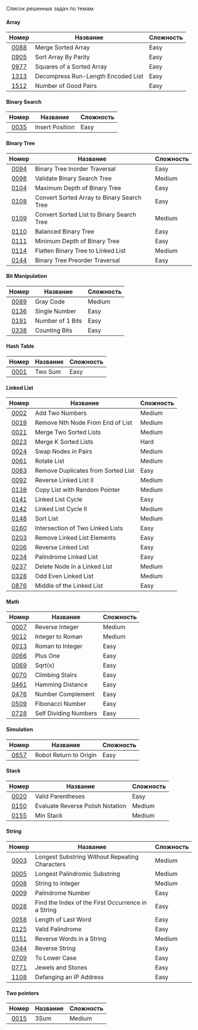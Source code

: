 
Список решенных задач по темам

#### Array
|                                  Номер                                   | Название                           | Сложность |
|:------------------------------------------------------------------------:|------------------------------------|-----------|
|         [0088](https://leetcode.com/problems/merge-sorted-array)         | Merge Sorted Array                 | Easy      |
|        [0905](https://leetcode.com/problems/sort-array-by-parity)        | Sort Array By Parity               | Easy      |
|     [0977](https://leetcode.com/problems/squares-of-a-sorted-array)      | Squares of a Sorted Array          | Easy      |
| [1313](https://leetcode.com/problems/decompress-run-length-encoded-list) | Decompress Run-Length Encoded List | Easy      |
|        [1512](https://leetcode.com/problems/number-of-good-pairs)        | Number of Good Pairs               | Easy      |


#### Binary Search
|                               Номер                                | Название        | Сложность |
|:------------------------------------------------------------------:|-----------------|-----------|
|    [0035](https://leetcode.com/problems/search-insert-position)    | Insert Position | Easy      |


#### Binary Tree
|                                      Номер                                       | Название                                   | Сложность |
|:--------------------------------------------------------------------------------:|--------------------------------------------|-----------|
|       [0094](https://leetcode.com/problems/binary-tree-inorder-traversal)        | Binary Tree Inorder Traversal              | Easy      |
|        [0098](https://leetcode.com/problems/validate-binary-search-tree)         | Validate Binary Search Tree                | Medium    |
|        [0104](https://leetcode.com/problems/maximum-depth-of-binary-tree)        | Maximum Depth of Binary Tree               | Easy      |
| [0108](https://leetcode.com/problems/convert-sorted-array-to-binary-search-tree) | Convert Sorted Array to Binary Search Tree | Easy      |
| [0109](https://leetcode.com/problems/convert-sorted-list-to-binary-search-tree)  | Convert Sorted List to Binary Search Tree  | Medium    |
|            [0110](https://leetcode.com/problems/balanced-binary-tree)            | Balanced Binary Tree                       | Easy      |
|        [0111](https://leetcode.com/problems/minimum-depth-of-binary-tree)        | Minimum Depth of Binary Tree               | Easy      |
|     [0114](https://leetcode.com/problems/flatten-binary-tree-to-linked-list)     | Flatten Binary Tree to Linked List         | Medium    |
|       [0144](https://leetcode.com/problems/binary-tree-preorder-traversal)       | Binary Tree Preorder Traversal             | Easy      |


#### Bit Manipulation
|                         Номер                          | Название         | Сложность |
|:------------------------------------------------------:|------------------|-----------|
|    [0089](https://leetcode.com/problems/gray-code)     | Gray Code        | Medium    |
|  [0136](https://leetcode.com/problems/single-number)   | Single Number    | Easy      |
| [0191](https://leetcode.com/problems/number-of-1-bits) | Number of 1 Bits | Easy      |
|  [0338](https://leetcode.com/problems/counting-bits)   | Counting Bits    | Easy      |


#### Hash Table
|                     Номер                     | Название | Сложность |
|:---------------------------------------------:|----------|-----------|
| [0001](https://leetcode.com/problems/two-sum) | Two Sum  | Easy      |


#### Linked List
|                                  Номер                                   | Название                           | Сложность |
|:------------------------------------------------------------------------:|------------------------------------|-----------|
|          [0002](https://leetcode.com/problems/add-two-numbers)           | Add Two Numbers                    | Medium    |
|  [0019](https://leetcode.com/problems/remove-nth-node-from-end-of-list)  | Remove Nth Node From End of List   | Medium    |
|          [0021](https://leetcode.com/problems/add-two-numbers)           | Merge Two Sorted Lists             | Medium    |
|        [0023](https://leetcode.com/problems/merge-k-sorted-lists)        | Merge K Sorted Lists               | Hard      |
|        [0024](https://leetcode.com/problems/swap-nodes-in-pairs)         | Swap Nodes in Pairs                | Medium    |
|            [0061](https://leetcode.com/problems/rotate-list)             | Rotate List                        | Medium    |
| [0083](https://leetcode.com/problems/remove-duplicates-from-sorted-list) | Remove Duplicates from Sorted List | Easy      |
|       [0092](https://leetcode.com/problems/reverse-linked-list-ii)       | Reverse Linked List II             | Medium    |
|   [0138](https://leetcode.com/problems/copy-list-with-random-pointer)    | Copy List with Random Pointer      | Medium    |
|         [0141](https://leetcode.com/problems/linked-list-cycle)          | Linked List Cycle                  | Easy      |
|        [0142](https://leetcode.com/problems/linked-list-cycle-ii)        | Linked List Cycle II               | Medium    |
|             [0148](https://leetcode.com/problems/sort-list)              | Sort List                          | Medium    |
|  [0160](https://leetcode.com/problems/intersection-of-two-linked-lists)  | Intersection of Two Linked Lists   | Easy      |
|    [0203](https://leetcode.com/problems/remove-linked-list-elements)     | Remove Linked List Elements        | Easy      |
|        [0206](https://leetcode.com/problems/reverse-linked-list)         | Reverse Linked List                | Easy      |
|       [0234](https://leetcode.com/problems/palindrome-linked-list)       | Palindrome Linked List             | Easy      |
|    [0237](https://leetcode.com/problems/delete-node-in-a-linked-list)    | Delete Node in a Linked List       | Medium    |
|        [0328](https://leetcode.com/problems/odd-even-linked-list)        | Odd Even Linked List               | Medium    |
|     [0876](https://leetcode.com/problems/middle-of-the-linked-list)      | Middle of the Linked List          | Easy      |


#### Math
|                            Номер                            | Название              | Сложность |
|:-----------------------------------------------------------:|-----------------------|-----------|
|    [0007](https://leetcode.com/problems/reverse-integer)    | Reverse Integer       | Medium    |
|   [0012](https://leetcode.com/problems/integer-to-roman)    | Integer to Roman      | Medium    |
|   [0013](https://leetcode.com/problems/roman-to-integer)    | Roman to Integer      | Easy      |
|       [0066](https://leetcode.com/problems/plus-one)        | Plus One              | Easy      |
|         [0069](https://leetcode.com/problems/sqrtx)         | Sqrt(x)               | Easy      |
|    [0070](https://leetcode.com/problems/climbing-stairs)    | Climbing Stairs       | Easy      |
|   [0461](https://leetcode.com/problems/hamming-distance)    | Hamming Distance      | Easy      |
|   [0476](https://leetcode.com/problems/number-complement)   | Number Complement     | Easy      |
|   [0509](https://leetcode.com/problems/fibonacci-number)    | Fibonacci Number      | Easy      |
| [0728](https://leetcode.com/problems/self-dividing-numbers) | Self Dividing Numbers | Easy      |


#### Simulation
|                            Номер                             | Название               | Сложность |
|:------------------------------------------------------------:|------------------------|-----------|
| [0657](https://leetcode.com/problems/robot-return-to-origin) | Robot Return to Origin | Easy      |


#### Stack
|                                 Номер                                  | Название                         | Сложность |
|:----------------------------------------------------------------------:|----------------------------------|-----------|
|        [0020](https://leetcode.com/problems/valid-parentheses)         | Valid Parentheses                | Easy      |
| [0150](https://leetcode.com/problems/evaluate-reverse-polish-notation) | Evaluate Reverse Polish Notation | Medium    |
|            [0155](https://leetcode.com/problems/min-stack)             | Min Stack                        | Medium    |


#### String

|                                          Номер                                           | Название                                           | Сложность |
|:----------------------------------------------------------------------------------------:|----------------------------------------------------|-----------|
|   [0003](https://leetcode.com/problems/longest-substring-without-repeating-characters)   | Longest Substring Without Repeating Characters     | Medium    |
|           [0005](https://leetcode.com/problems/longest-palindromic-substring)            | Longest Palindromic Substring                      | Medium    |
|               [0008](https://leetcode.com/problems/string-to-integer-atoi)               | String to Integer                                  | Medium    |
|                 [0009](https://leetcode.com/problems/palindrome-number)                  | Palindrome Number                                  | Easy      |
| [0028](https://leetcode.com/problems/find-the-index-of-the-first-occurrence-in-a-string) | Find the Index of the First Occurrence in a String | Easy      |
|                [0058](https://leetcode.com/problems/length-of-last-word)                 | Length of Last Word                                | Easy      |
|                  [0125](https://leetcode.com/problems/valid-palindrome)                  | Valid Palindrome                                   | Easy      |
|             [0151](https://leetcode.com/problems/reverse-words-in-a-string)              | Reverse Words in a String                          | Medium    |
|                   [0344](https://leetcode.com/problems/reverse-string)                   | Reverse String                                     | Easy      |
|                   [0709](https://leetcode.com/problems/to-lower-case)                    | To Lower Case                                      | Easy      |
|                 [0771](https://leetcode.com/problems/jewels-and-stones)                  | Jewels and Stones                                  | Easy      |
|              [1108](https://leetcode.com/problems/defanging-an-ip-address)               | Defanging an IP Address                            | Easy      |


#### Two pointers

|                   Номер                    | Название | Сложность |
|:------------------------------------------:|----------|-----------|
| [0015](https://leetcode.com/problems/3sum) | 3Sum     | Medium    |
